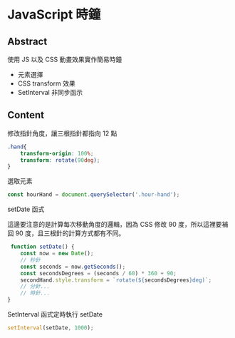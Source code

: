 # JavaScript 時鐘

## Abstract

使用 JS 以及 CSS 動畫效果實作簡易時鐘

- 元素選擇
- CSS transform 效果
- SetInterval 非同步函示

## Content

修改指針角度，讓三根指針都指向 12 點

```CSS
.hand{
    transform-origin: 100%;
    transform: rotate(90deg);
}

```

選取元素

```JavaScript
const hourHand = document.querySelector('.hour-hand');
```

setDate 函式

這邊要注意的是計算每次移動角度的邏輯，因為 CSS 修改 90 度，所以這裡要補回 90 度，且三根針的計算方式都有不同。

```JavaScript
 function setDate() {
    const now = new Date();
    // 秒針
    const seconds = now.getSeconds();
    const secondsDegrees = (seconds / 60) * 360 + 90;
    secondHand.style.transform = `rotate(${secondsDegrees}deg)`;
    // 分針...
    // 時針...
}
```

SetInterval 函式定時執行 setDate

```JavaScript
setInterval(setDate, 1000);
```
